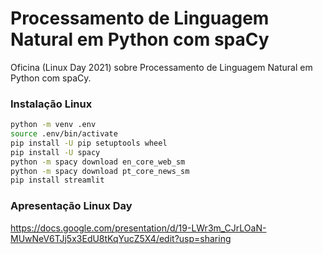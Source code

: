 # Processamento de Linguagem Natural em Python com spaCy
Oficina (Linux Day 2021) sobre Processamento de Linguagem Natural em Python com spaCy.


### Instalação Linux

```bash
python -m venv .env
source .env/bin/activate
pip install -U pip setuptools wheel
pip install -U spacy
python -m spacy download en_core_web_sm
python -m spacy download pt_core_news_sm
pip install streamlit
```

### Apresentação Linux Day
https://docs.google.com/presentation/d/19-LWr3m_CJrLOaN-MUwNeV6TJj5x3EdU8tKqYucZ5X4/edit?usp=sharing
